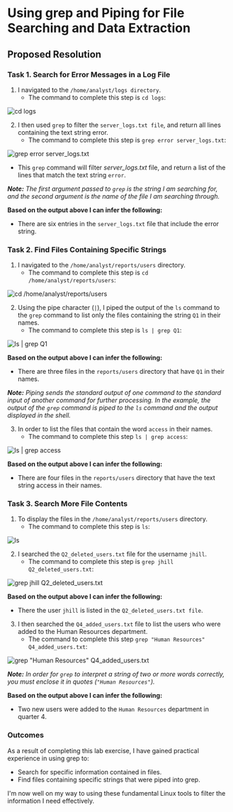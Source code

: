 # Using grep and Piping for File Searching and Data Extraction

## Proposed Resolution

### Task 1. Search for Error Messages in a Log File

1. I navigated to the `/home/analyst/logs directory`.
    * The command to complete this step is `cd logs`:

![cd logs](https://github.com/user-attachments/assets/b86c3b3b-b57f-499b-836e-bef79dc1bab1)

2. I then used `grep` to filter the `server_logs.txt file`, and return all lines containing the text string error.
    * The command to complete this step is `grep error server_logs.txt`:

![grep error server_logs.txt](https://github.com/user-attachments/assets/a71973cb-5570-42c0-813e-ebf00f1d5dc3)

* This `grep` command will filter *server_logs.txt* file, and return a list of the lines that match the text string `error`.

***Note:** The first argument passed to `grep` is the string I am searching for, and the second argument is the name of the file I am searching through.*

**Based on the output above I can infer the following:**
* There are six entries in the `server_logs.txt` file that include the error string.

### Task 2. Find Files Containing Specific Strings
1. I navigated to the `/home/analyst/reports/users` directory.
      * The command to complete this step is `cd /home/analyst/reports/users`:

![cd /home/analyst/reports/users](https://github.com/user-attachments/assets/f3df60df-79c0-4ef1-8f0d-40bdb46e5f5a)

2. Using the pipe character (`|`), I piped the output of the `ls` command to the `grep` command to list only the files containing the string `Q1` in their names.
      * The command to complete this step is `ls | grep Q1`:

![ls | grep Q1](https://github.com/user-attachments/assets/af34233f-6848-47da-a205-6131b4713486)

**Based on the output above I can infer the following:**
* There are three files in the `reports/users` directory that have `Q1` in their names.

***Note:** Piping sends the standard output of one command to the standard input of another command for further processing. In the example, the output of the `grep` command is piped to the `ls` command and the output displayed in the shell.*

3. In order to list the files that contain the word `access` in their names.
      * The command to complete this step `ls | grep access`:

![ls | grep access](https://github.com/user-attachments/assets/0c5f8cdd-f666-4ad8-be2f-d3e5882c243e)

**Based on the output above I can infer the following:**
* There are four files in the `reports/users` directory that have the text string access in their names.

### Task 3. Search More File Contents

1. To display the files in the `/home/analyst/reports/users` directory. 
      *  The command to complete this step is `ls`:

![ls](https://github.com/user-attachments/assets/45184fa0-b2f9-4c9c-abad-3df754a9b596)

2. I searched the `Q2_deleted_users.txt` file for the username `jhill`.
      * The command to complete this step is `grep jhill Q2_deleted_users.txt`:

![grep jhill Q2_deleted_users.txt](https://github.com/user-attachments/assets/30316399-b3eb-4593-9b2c-79375e2c54e8)

**Based on the output above I can infer the following:**
* There the user `jhill` is listed in the `Q2_deleted_users.txt file`.

3. I then searched the `Q4_added_users.txt` file to list the users who were added to the Human Resources department.
      * The command to complete this step `grep "Human Resources" Q4_added_users.txt`:

![grep "Human Resources" Q4_added_users.txt](https://github.com/user-attachments/assets/8f410f9a-5aa1-47ab-af4e-0234c4392de9)

***Note:** In order for `grep` to interpret a string of two or more words correctly, you must enclose it in quotes (`"Human Resources"`).*

**Based on the output above I can infer the following:**
* Two new users were added to the `Human Resources` department in quarter 4.

### Outcomes
As a result of completing this lab exercise, I have gained practical experience in using grep to:

* Search for specific information contained in files.
* Find files containing specific strings that were piped into grep.
  
I'm now well on my way to using these fundamental Linux tools to filter the information I need effectively.
